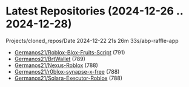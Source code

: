 # Latest Repositories (2024-12-26 .. 2024-12-28)


Projects/cloned_repos/Date 2024-12-22 21s 26m 33s/abp-raffle-app

- [Germanos21/Roblox-Blox-Fruits-Script](https://github.com/Germanos21/Roblox-Blox-Fruits-Script) (791)
- [Germanos21/BrtWallet](https://github.com/Germanos21/BrtWallet) (789)
- [Germanos21/Nexus-Roblox](https://github.com/Germanos21/Nexus-Roblox) (788)
- [Germanos21/r0blox-synapse-x-free](https://github.com/Germanos21/r0blox-synapse-x-free) (788)
- [Germanos21/Solara-Executor-Roblox](https://github.com/Germanos21/Solara-Executor-Roblox) (788)
